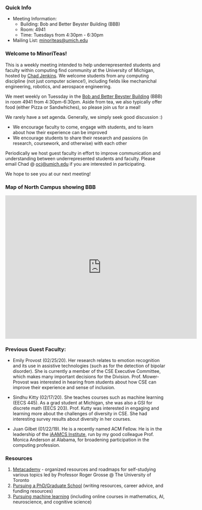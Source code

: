 
### Quick Info
* Meeting Information:
  * Building: Bob and Better Beyster Building (BBB)
  * Room: 4941
  * Time: Tuesdays from 4:30pm - 6:30pm
* Mailing List: <a href="mailto:minoriteas@umich.eduedu" >minoriteas@umich.edu</a>

### Welcome to MinoriTeas!
This is a weekly meeting intended to help underrepresented students and faculty within computing find community at the University of Michigan, hosted by [Chad Jenkins](https://web.eecs.umich.edu/~ocj/). We welcome students from any computing discipline (not just computer science!), including fields like mechanichal engineering, robotics, and aerospace engineering. 

We meet weekly on Tuessday in the [Bob and Better Beyster Building](https://goo.gl/maps/XG6JvjCKCUYCFmCg8) (BBB) in room 4941  from 4:30pm-6:30pm. Aside from tea, we also typically offer food (either Pizza or Sandwhiches), so please join us for a meal!

We rarely have a set agenda. Generally, we simply seek good discussion :)

- We encourage faculty to come, engage with students, and to learn about how their experience can be improved
- We encourage students to share their research and passions (in research, coursework, and otherwise) with each other

Periodically we host guest faculty in effort to improve communication and understanding between underrepresented students and faculty. Please email Chad @ <a href="mailto:socj@umich.edu" >ocj@umich.edu</a> if you are interested in participating.

We hope to see you at our next meeting!

### Map of North Campus showing BBB
<iframe src="https://www.google.com/maps/embed?pb=!1m14!1m8!1m3!1d11805.284332560563!2d-83.716372!3d42.2930138!3m2!1i1024!2i768!4f13.1!3m3!1m2!1s0x0%3A0x72e1a6c1f9d48d42!2sBob%20and%20Betty%20Beyster%20Building!5e0!3m2!1sen!2sus!4v1582833221846!5m2!1sen!2sus" width="600" height="450" frameborder="0" style="border:0;" allowfullscreen=""></iframe>

### Previous Guest Faculty:
 - Emily Provost (02/25/20). Her research relates to emotion recognition and its use in assistive technologies (such as for the detection of bipolar disorder).  She is currently a member of the CSE Executive Committee, which makes many important decisions for the Division. Prof. Mower-Provost was interested in hearing from students about how CSE can improve their experience and sense of inclusion.

 - Sindhu Kitty (02/17/20). She teaches courses such as machine learning (EECS 445). As a grad student at Michigan, she was also a GSI for discrete math (EECS 203). Prof. Kutty was interested in engaging and learning more about the challenges of diversity in CSE. She had interesting survey results about diversity in her courses.

- Juan Gilbet (01/22/19). He is a recently named ACM Fellow. He is in the leadership of the [iAAMCS Institute](iaamcs.org), run by my good colleague Prof. Monica Anderson at Alabama, for broadening participation in the computing profession. 


### Resources

1. [Metacademy](https://metacademy.org/) - organized resources and roadmaps for self-studying various topics led by Professor Roger Grosse @ The University of Toronto
1. [Pursuing a PhD/Graduate School](https://wcarvalho.github.io/Phd-Resources/) (writing resources, career advice, and funding resources)
1. [Pursuing machine learning](https://wcarvalho.github.io/ML-Brain-Resources/) (including online courses in mathematics, AI, neuroscience, and cognitive science)

